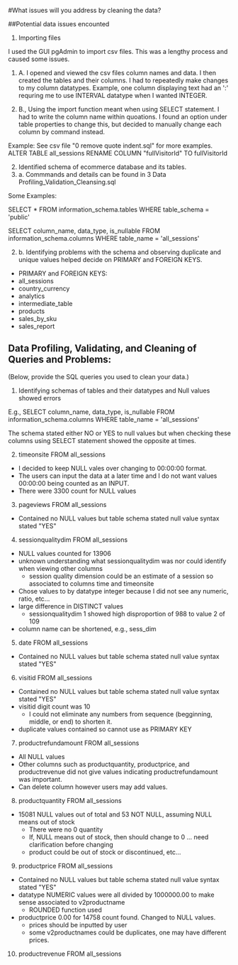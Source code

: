 #What issues will you address by cleaning the data?

##Potential data issues encounted

1. Importing files

I used the GUI pgAdmin to import csv files. This was a lengthy process and caused some issues.

1. A. I opened and viewed the csv files column names and data. I then created the tables and their columns. I had to     repeatedly make changes to my column datatypes. Example, one column displaying text had an ':' requring me to use INTERVAL datatype when I wanted INTEGER.

1. B., Using the import function meant when using SELECT statement. I had to write the column name within quoations. I found an option under table properties to change this, but decided to manually change each column by command instead.

Example: See csv file "0 remove quote indent.sql" for more examples.
  ALTER TABLE all_sessions
  RENAME COLUMN "fullVisitorId" TO fullVisitorId

2. Identified schema of ecommerce database and its tables.
2. a. Commmands and details can be found in 3 Data Profiling_Validation_Cleansing.sql

Some Examples:

  SELECT *
  FROM information_schema.tables
  WHERE table_schema = 'public'

  SELECT column_name, data_type, is_nullable
	FROM information_schema.columns
	WHERE table_name = 'all_sessions'

2. b. Identifying problems with the schema and observing duplicate and unique values helped decide on PRIMARY and FOREIGN KEYS. 

- PRIMARY and FOREIGN KEYS:
 - all_sessions
 - country_currency
 - analytics
 - intermediate_table
 - products
 - sales_by_sku
 - sales_report


## Data Profiling, Validating, and Cleaning of Queries and Problems:
  (Below, provide the SQL queries you used to clean your data.)

1. Identifying schemas of tables and their datatypes and Null values showed errors

E.g., SELECT column_name, data_type, is_nullable
	FROM information_schema.columns
	WHERE table_name = 'all_sessions'
  
  The schema stated either NO or YES to null values but when checking these columns using SELECT statement showed the  opposite at times.

2. timeonsite FROM all_sessions
- I decided to keep NULL vales over changing to 00:00:00 format.
- The users can input the data at a later time and I do not want values 00:00:00 being counted as an INPUT.
- There were 3300 count for NULL values

3. pageviews FROM all_sessions
- Contained no NULL values but table schema stated null value syntax stated "YES"

4. sessionqualitydim FROM all_sessions
- NULL values counted for 13906
- unknown understanding what sessionqualitydim was nor could identify when viewing other columns
	- session quality dimension could be an estimate of a session so associated to columns time and timeonsite
 - Chose values to by datatype integer because I did not see any numeric, ratio, etc...
 - large difference in DISTINCT values
	- sessionqualitydim 1 showed high disproportion of 988 to value 2 of 109
 - column name can be shortened, e.g., sess_dim
 
 5. date FROM all_sessions
- Contained no NULL values but table schema stated null value syntax stated "YES"

6. visitid FROM all_sessions
- Contained no NULL values but table schema stated null value syntax stated "YES"
- visitid digit count was 10
	- I could not eliminate any numbers from sequence (begginning, middle, or end) to shorten it.
 - duplicate values contained so cannot use as PRIMARY KEY

7. productrefundamount FROM all_sessions
- All NULL values
- Other columns such as productquantity, productprice, and productrevenue did not give values indicating productrefundamount was important.
- Can delete column however users may add values.

8. productquantity FROM all_sessions
- 15081 NULL values out of total and 53 NOT NULL, assuming NULL means out of stock
	- There were no 0 quantity
   	- If, NULL means out of stock, then should change to 0 ... need clarification before changing
   	- product could be out of stock or discontinued, etc...

9. productprice FROM all_sessions
- Contained no NULL values but table schema stated null value syntax stated "YES"
- datatype NUMERIC values were all divided by 1000000.00 to make sense associated to v2productname
	- ROUNDED function used
 - productprice 0.00 for 14758 count found. Changed to NULL values.
	- prices should be inputted by user
   	- some v2productnames could be duplicates, one may have different prices.

10. productrevenue FROM all_sessions
